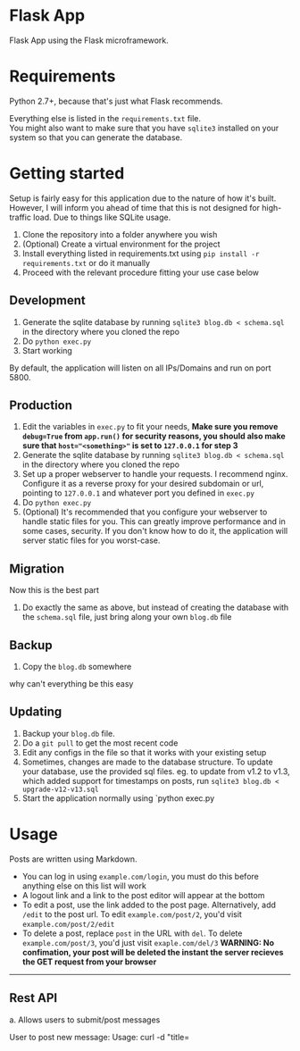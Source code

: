 Flask App
==========

Flask App using the Flask microframework.


Requirements
============

Python 2.7+, because that's just what Flask recommends.  

Everything else is listed in the `requirements.txt` file.  
You might also want to make sure that you have `sqlite3` installed on your system so that you can generate the database.


Getting started
===============


Setup is fairly easy for this application due to the nature of how it's built. However, I will inform you ahead of time that this is not designed for high-traffic load. Due to things like SQLite usage.

1. Clone the repository into a folder anywhere you wish
2. (Optional) Create a virtual environment for the project
3. Install everything listed in requirements.txt using `pip install -r requirements.txt` or do it manually
4. Proceed with the relevant procedure fitting your use case below

Development
-----------

1. Generate the sqlite database by running `sqlite3 blog.db < schema.sql` in the directory where you cloned the repo
2. Do `python exec.py`
3. Start working

By default, the application will listen on all IPs/Domains and run on port 5800.

Production
----------

1. Edit the variables in `exec.py` to fit your needs, **Make sure you remove `debug=True` from `app.run()` for security reasons, you should also make sure that `host="<something>"` is set to `127.0.0.1` for step 3**
2. Generate the sqlite database by running `sqlite3 blog.db < schema.sql` in the directory where you cloned the repo
3. Set up a proper webserver to handle your requests. I recommend nginx. Configure it as a reverse proxy for your desired subdomain or url, pointing to `127.0.0.1` and whatever port you defined in `exec.py`
4. Do `python exec.py`
5. (Optional) It's recommended that you configure your webserver to handle static files for you. This can greatly improve performance and in some cases, security. If you don't know how to do it, the application will server static files for you worst-case.

Migration
---------

Now this is the best part

1. Do exactly the same as above, but instead of creating the database with the `schema.sql` file, just bring along your own `blog.db` file

Backup
------

1. Copy the `blog.db` somewhere

why can't everything be this easy

Updating
--------

1. Backup your `blog.db` file.
2. Do a `git pull` to get the most recent code
3. Edit any configs in the file so that it works with your existing setup
4. Sometimes, changes are made to the database structure. To update your database, use the provided sql files. eg. to update from v1.2 to v1.3, which added support for timestamps on posts, run `sqlite3 blog.db < upgrade-v12-v13.sql`
4. Start the application normally using `python exec.py

Usage
=====


Posts are written using Markdown. 

* You can log in using `example.com/login`, you must do this before anything else on this list will work
* A logout link and a link to the post editor will appear at the bottom
* To edit a post, use the link added to the post page. Alternatively, add `/edit` to the post url. To edit `example.com/post/2`, you'd visit `example.com/post/2/edit`
* To delete a post, replace `post` in the URL with `del`. To delete `example.com/post/3`, you'd just visit `exaple.com/del/3` **WARNING: No confimation, your post will be deleted the instant the server recieves the GET request from your browser**

-----------
Rest API
---------------
a.	Allows users to submit/post messages

User to post new message:
Usage:
curl -d "title=<title> &text=”<message>" -X POST <url>/add

Ex:
$ curl -d "title=If you want it, work for it.&text=If you want it, work for it." -X POST http://127.0.0.1:5000/add
{
  "status": "Added Post: If you want it, work for it.:If you want it, work for it."
}


$ curl -d "title=Whatever you are, be a good one&text=Whatever you are, be a good one" -X POST http://127.0.0.1:5000/add
{
  "status": "Added Post: Whatever you are, be a good one:Whatever you are, be a good one"
}


$ curl -d "title=Do it with passion or not at all.&text=Do it with passion or not at all." -X POST http://127.0.0.1:5000/add
{
  "status": "Added Post: Do it with passion or not at all.:Do it with passion or not at all."
}



$ curl -d "title=Take the risk or lose the chance&text=Take the risk or lose the chance" -X POST http://127.0.0.1:5000/add
{
  "status": "Added Post: Take the risk or lose the chance:Take the risk or lose the chance"
}



$ curl -d "title=Don’t dream your life, live your dream.&text=Don’t dream your life, live your dream." -X POST http://127.0.0.1:5000/add
{
  "status": "Added Post: Don\u2019t dream your life, live your dream.:Don\u2019t dream your life, live your dream."
}


b.	Lists received messages:
Usage:
curl -X GET <url>/all

Ex:
$ curl -X GET http://127.0.0.1:5000/all
{
  "Messages": [
    {
      "id": 23,
      "time": "August 20, 2018 (07:57 - India Standard Time)",
      "title": "Don\u2019t dream your life, live your dream."
    },
    {
      "id": 22,
      "time": "August 20, 2018 (07:57 - India Standard Time)",
      "title": "Take the risk or lose the chance"
    },
    {
      "id": 21,
      "time": "August 20, 2018 (07:56 - India Standard Time)",
      "title": "Do it with passion or not at all."
    },
    {
      "id": 20,
      "time": "August 20, 2018 (07:56 - India Standard Time)",
      "title": "Whatever you are, be a good one"
    },
    {
      "id": 19,
      "time": "August 20, 2018 (07:56 - India Standard Time)",
      "title": "If you want it, work for it."
    },
    {
      "id": 18,
      "time": "August 20, 2018 (07:53 - India Standard Time)",
      "title": "Hello Worlds"
    },
    {
      "id": 16,
      "time": null,
      "title": "PalindromeCheck"
    }
  ]
}

c.	Retrieves a specific message on demand, and determines if it is a palindrome.
To check is message is palindrome or not: 
Message not Palindrome:
Usage:
curl -X GET <url>/post/<postid>

Ex:

$ curl -X GET http://127.0.0.1:5000/post/21
{
  "Palindrome Results": "Message :Do it with passion or not at all.: not palindrome",
  "respose": {
    "text": "<p>Do it with passion or not at all.</p>",
    "time": 1534732009.9673285,
    "title": "Do it with passion or not at all.",
    "updated": null
  }
}

Message Is Palindrome:
Usage:
curl -X GET <url>/post/<postid>

$ curl -X GET http://127.0.0.1:5000/post/24
{
  "Palindrome Results": "Message :Malayalam: is a palindrome",
  "respose": {
    "text": "<p>Malayalam</p>",
    "time": 1534732953.5809932,
    "title": "PalindromeCheck",
    "updated": null
  }
}



d.	Allows users to delete specific messages

Usage:
curl -X POST <url>/del/<postid>

{

Ex:
$ curl -X POST http://127.0.0.1:5000/del/18
{
  "status": "Deleted Post: 18"
}




e.	To update a message:
Usage:
curl -d "title=<Update content>&text=<sample message>" -X POST <URL>/update/<postid>

Ex:
$ curl -d "title=Update content&text=sample message" -X POST http://127.0.0.1:5000/update/16

{
  "status": "Updated: Update content:sample message"
}



